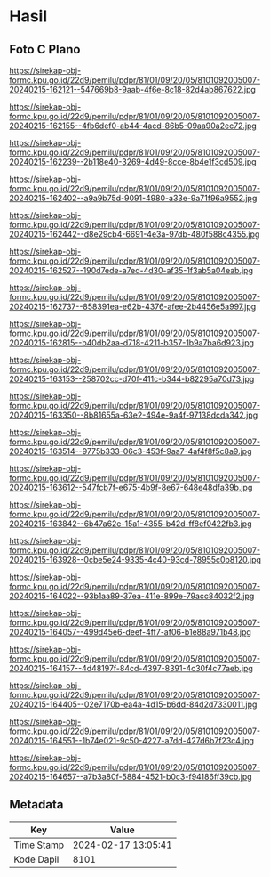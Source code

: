 # Hasil

## Foto C Plano

https://sirekap-obj-formc.kpu.go.id/22d9/pemilu/pdpr/81/01/09/20/05/8101092005007-20240215-162121--547669b8-9aab-4f6e-8c18-82d4ab867622.jpg

https://sirekap-obj-formc.kpu.go.id/22d9/pemilu/pdpr/81/01/09/20/05/8101092005007-20240215-162155--4fb6def0-ab44-4acd-86b5-09aa90a2ec72.jpg

https://sirekap-obj-formc.kpu.go.id/22d9/pemilu/pdpr/81/01/09/20/05/8101092005007-20240215-162239--2b118e40-3269-4d49-8cce-8b4e1f3cd509.jpg

https://sirekap-obj-formc.kpu.go.id/22d9/pemilu/pdpr/81/01/09/20/05/8101092005007-20240215-162402--a9a9b75d-9091-4980-a33e-9a71f96a9552.jpg

https://sirekap-obj-formc.kpu.go.id/22d9/pemilu/pdpr/81/01/09/20/05/8101092005007-20240215-162442--d8e29cb4-6691-4e3a-97db-480f588c4355.jpg

https://sirekap-obj-formc.kpu.go.id/22d9/pemilu/pdpr/81/01/09/20/05/8101092005007-20240215-162527--190d7ede-a7ed-4d30-af35-1f3ab5a04eab.jpg

https://sirekap-obj-formc.kpu.go.id/22d9/pemilu/pdpr/81/01/09/20/05/8101092005007-20240215-162737--858391ea-e62b-4376-afee-2b4456e5a997.jpg

https://sirekap-obj-formc.kpu.go.id/22d9/pemilu/pdpr/81/01/09/20/05/8101092005007-20240215-162815--b40db2aa-d718-4211-b357-1b9a7ba6d923.jpg

https://sirekap-obj-formc.kpu.go.id/22d9/pemilu/pdpr/81/01/09/20/05/8101092005007-20240215-163153--258702cc-d70f-411c-b344-b82295a70d73.jpg

https://sirekap-obj-formc.kpu.go.id/22d9/pemilu/pdpr/81/01/09/20/05/8101092005007-20240215-163350--8b81655a-63e2-494e-9a4f-97138dcda342.jpg

https://sirekap-obj-formc.kpu.go.id/22d9/pemilu/pdpr/81/01/09/20/05/8101092005007-20240215-163514--9775b333-06c3-453f-9aa7-4af4f8f5c8a9.jpg

https://sirekap-obj-formc.kpu.go.id/22d9/pemilu/pdpr/81/01/09/20/05/8101092005007-20240215-163612--547fcb7f-e675-4b9f-8e67-648e48dfa39b.jpg

https://sirekap-obj-formc.kpu.go.id/22d9/pemilu/pdpr/81/01/09/20/05/8101092005007-20240215-163842--6b47a62e-15a1-4355-b42d-ff8ef0422fb3.jpg

https://sirekap-obj-formc.kpu.go.id/22d9/pemilu/pdpr/81/01/09/20/05/8101092005007-20240215-163928--0cbe5e24-9335-4c40-93cd-78955c0b8120.jpg

https://sirekap-obj-formc.kpu.go.id/22d9/pemilu/pdpr/81/01/09/20/05/8101092005007-20240215-164022--93b1aa89-37ea-411e-899e-79acc84032f2.jpg

https://sirekap-obj-formc.kpu.go.id/22d9/pemilu/pdpr/81/01/09/20/05/8101092005007-20240215-164057--499d45e6-deef-4ff7-af06-b1e88a971b48.jpg

https://sirekap-obj-formc.kpu.go.id/22d9/pemilu/pdpr/81/01/09/20/05/8101092005007-20240215-164157--4d48197f-84cd-4397-8391-4c30f4c77aeb.jpg

https://sirekap-obj-formc.kpu.go.id/22d9/pemilu/pdpr/81/01/09/20/05/8101092005007-20240215-164405--02e7170b-ea4a-4d15-b6dd-84d2d7330011.jpg

https://sirekap-obj-formc.kpu.go.id/22d9/pemilu/pdpr/81/01/09/20/05/8101092005007-20240215-164551--1b74e021-9c50-4227-a7dd-427d6b7f23c4.jpg

https://sirekap-obj-formc.kpu.go.id/22d9/pemilu/pdpr/81/01/09/20/05/8101092005007-20240215-164657--a7b3a80f-5884-4521-b0c3-f94186ff39cb.jpg


## Metadata

| Key        | Value               |
| ---------- | ------------------- |
| Time Stamp | 2024-02-17 13:05:41 |
| Kode Dapil | 8101                |



